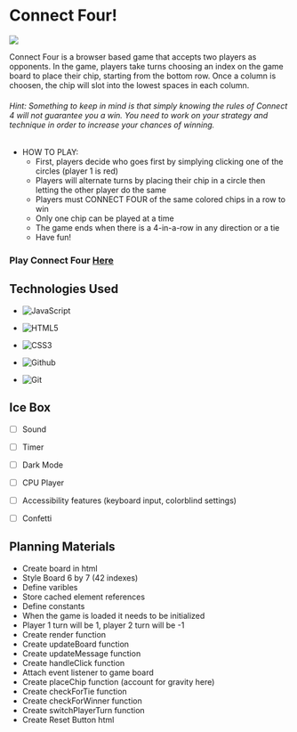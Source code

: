 # Connect Four!

![](https://i.imgur.com/FJ8xj5K.png)

Connect Four is a browser based game that accepts two players as opponents. In the game, players take turns choosing an index on the game board to place their chip, starting from the bottom row. Once a column is choosen, the chip will slot into the lowest spaces in each column.


###### Hint: Something to keep in mind is that simply knowing the rules of Connect 4 will not guarantee you a win. You need to work on your strategy and technique in order to increase your chances of winning.

- HOW TO PLAY:
  - First, players decide who goes first by simplying clicking one of the circles (player 1 is red) 
  - Players will alternate turns by placing their chip in a circle then letting the other player do the same
  - Players must CONNECT FOUR of the same colored chips in a row to win 
  - Only one chip can be played at a time 
  - The game ends when there is a 4-in-a-row in any direction or a tie
  - Have fun!



### Play Connect Four [**Here**](https://dlittleconnectfour.netlify.app/)

## Technologies Used 

* ![JavaScript](https://img.shields.io/badge/JavaScript-323330?style=for-the-badge&logo=javascript&logoColor=F7DF1E)

* ![HTML5](https://img.shields.io/badge/HTML5-E34F26?style=for-the-badge&logo=html5&logoColor=white)

* ![CSS3](https://img.shields.io/badge/CSS3-1572B6?style=for-the-badge&logo=css3&logoColor=white)

* ![Github](https://img.shields.io/badge/GitHub-100000?style=for-the-badge&logo=github&logoColor=white)

* ![Git](https://img.shields.io/badge/GIT-E44C30?style=for-the-badge&logo=git&logoColor=white)



## Ice Box 

- [ ] Sound
- [ ] Timer
- [ ] Dark Mode
- [ ] CPU Player

- [ ] Accessibility features (keyboard input, colorblind settings)
- [ ] Confetti

## Planning Materials 

- Create board in html
- Style Board 6 by 7 (42 indexes)
- Define varibles 
- Store cached element references 
- Define constants 
- When the game is loaded it needs to be initialized
- Player 1 turn will be 1, player 2 turn will be -1 
- Create render function
- Create updateBoard function
- Create updateMessage function
- Create handleClick function
- Attach event listener to game board
- Create placeChip function (account for gravity here)
- Create checkForTie function
- Create checkForWinner function
- Create switchPlayerTurn function
- Create Reset Button html 


